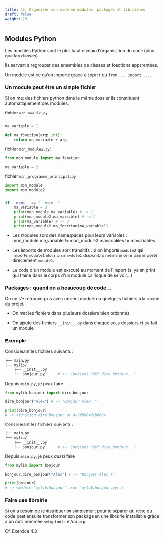 ```yaml
---
title: 19. Organiser son code en modules, packages et librairies
draft: false
weight: 20
---
```


## Modules Python

Les modules Python sont le plus haut niveau d'organisation du code (plus que les classes).

Ils servent à regrouper des ensembles de classes et fonctions apparentées.

Un module est ce qu'on importe grace à `import` ou `from ... import ...`.

### Un module peut être un simple fichier

Si on met des fichiers python dans le même dossier ils constituent automatiquement des modules.

fichier `mon_module.py`:

```python

ma_variable = 1

def ma_fonction(arg: int):
    return ma_variable + arg
```

fichier `mon_module2.py`:

```python
from mon_module import ma_fonction

ma_variable = 2

```

fichier `mon_programme_principal.py`

```python
import mon_module
import mon_module2


if __name__ == "__main__"
    ma_variable = 3
    print(mon_module.ma_variable) # -> 1 
    print(mon_module2.ma_variable) # -> 2
    print(ma_variable) # -> 3
    print(mon_module2.ma_fonction(ma_variable))
```

- Les modules sont des namespaces pour leurs variables : mon_module.ma_variable != mon_module2.mavariables != mavariables

- Les imports de modules sont transitifs : si on importe `module2` qui importe `module1` alors on a `module1` disponible même si on a pas importé directement `module1`.

- Le code d'un module est exécuté au moment de l'import (si ya un print qui traine dans le corps d'un module ça risque de se voir...)

### Packages : quand on a beaucoup de code...

On ne s'y retrouve plus avec un seul module ou quelques fichiers à la racine du projet.

- On met les fichiers dans plusieurs dossiers bien ordonnés

- On ajoute des fichiers `__init__.py` dans chaque sous dossiers et ça fait un module

### Exemple

Considérant les fichiers suivants :

```bash
├── main.py
└── mylib/
    ├── __init__.py
    └── bonjour.py      # <-- Contient "def dire_bonjour..."
```

Depuis `main.py`, je peux faire

```python
from mylib.bonjour import dire_bonjour

dire_bonjour("Alex") # -> "Bonjour Alex !"

print(dire_bonjour)
# -> <function dire_bonjour at 0x7fb964fab668>
```

Considérant les fichiers suivants :

```bash
├── main.py
└── mylib/
    ├── __init__.py
    └── bonjour.py      # <-- Contient "def dire_bonjour..."
```

Depuis `main.py`, je peux *aussi* faire

```python
from mylib import bonjour

bonjour.dire_bonjour("Alex") # -> "Bonjour Alex !"

print(bonjour)
# -> <module 'mylib.bonjour' from 'mylib/bonjour.pyc'>
```

### Faire une librairie 

Si on a besoin de le distribuer ou simplement pour le séparer du reste du code peut ensuite transformer son package en une librairie installable grâce à un outil nommée `setuptools` et/ou `pip`.

Cf. Exercice 4.3